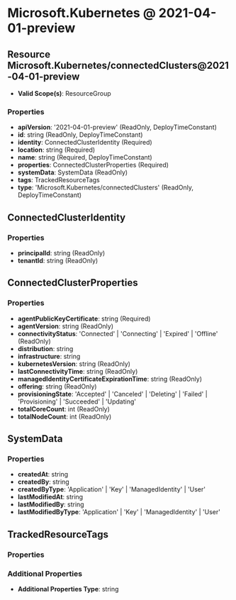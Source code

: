 # Microsoft.Kubernetes @ 2021-04-01-preview

## Resource Microsoft.Kubernetes/connectedClusters@2021-04-01-preview
* **Valid Scope(s)**: ResourceGroup
### Properties
* **apiVersion**: '2021-04-01-preview' (ReadOnly, DeployTimeConstant)
* **id**: string (ReadOnly, DeployTimeConstant)
* **identity**: ConnectedClusterIdentity (Required)
* **location**: string (Required)
* **name**: string (Required, DeployTimeConstant)
* **properties**: ConnectedClusterProperties (Required)
* **systemData**: SystemData (ReadOnly)
* **tags**: TrackedResourceTags
* **type**: 'Microsoft.Kubernetes/connectedClusters' (ReadOnly, DeployTimeConstant)

## ConnectedClusterIdentity
### Properties
* **principalId**: string (ReadOnly)
* **tenantId**: string (ReadOnly)

## ConnectedClusterProperties
### Properties
* **agentPublicKeyCertificate**: string (Required)
* **agentVersion**: string (ReadOnly)
* **connectivityStatus**: 'Connected' | 'Connecting' | 'Expired' | 'Offline' (ReadOnly)
* **distribution**: string
* **infrastructure**: string
* **kubernetesVersion**: string (ReadOnly)
* **lastConnectivityTime**: string (ReadOnly)
* **managedIdentityCertificateExpirationTime**: string (ReadOnly)
* **offering**: string (ReadOnly)
* **provisioningState**: 'Accepted' | 'Canceled' | 'Deleting' | 'Failed' | 'Provisioning' | 'Succeeded' | 'Updating'
* **totalCoreCount**: int (ReadOnly)
* **totalNodeCount**: int (ReadOnly)

## SystemData
### Properties
* **createdAt**: string
* **createdBy**: string
* **createdByType**: 'Application' | 'Key' | 'ManagedIdentity' | 'User'
* **lastModifiedAt**: string
* **lastModifiedBy**: string
* **lastModifiedByType**: 'Application' | 'Key' | 'ManagedIdentity' | 'User'

## TrackedResourceTags
### Properties
### Additional Properties
* **Additional Properties Type**: string

